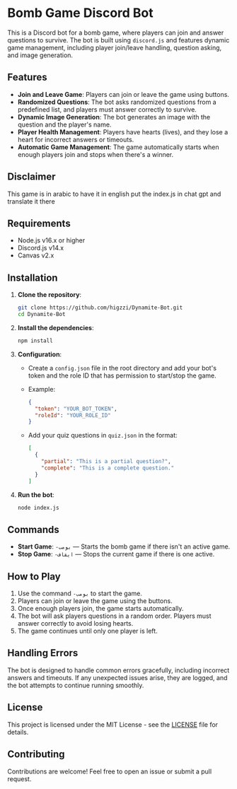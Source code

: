 # Bomb Game Discord Bot

This is a Discord bot for a bomb game, where players can join and answer questions to survive. The bot is built using `discord.js` and features dynamic game management, including player join/leave handling, question asking, and image generation.

## Features

- **Join and Leave Game**: Players can join or leave the game using buttons.
- **Randomized Questions**: The bot asks randomized questions from a predefined list, and players must answer correctly to survive.
- **Dynamic Image Generation**: The bot generates an image with the question and the player's name.
- **Player Health Management**: Players have hearts (lives), and they lose a heart for incorrect answers or timeouts.
- **Automatic Game Management**: The game automatically starts when enough players join and stops when there's a winner.

## Disclaimer 

  This game is in arabic to have it in english put the index.js in chat gpt and translate it there 


## Requirements

- Node.js v16.x or higher
- Discord.js v14.x
- Canvas v2.x

## Installation

1. **Clone the repository**:
   ```bash
   git clone https://github.com/higzzi/Dynamite-Bot.git
   cd Dynamite-Bot
   ```

2. **Install the dependencies**:
   ```bash
   npm install
   ```

3. **Configuration**:
   - Create a `config.json` file in the root directory and add your bot's token and the role ID that has permission to start/stop the game.
   - Example:
     ```json
     {
       "token": "YOUR_BOT_TOKEN",
       "roleId": "YOUR_ROLE_ID"
     }
     ```

   - Add your quiz questions in `quiz.json` in the format:
     ```json
     [
       {
         "partial": "This is a partial question?",
         "complete": "This is a complete question."
       }
     ]
     ```

4. **Run the bot**:
   ```bash
   node index.js
   ```

## Commands

- **Start Game**: `-بومب` — Starts the bomb game if there isn't an active game.
- **Stop Game**: `-ايقاف` — Stops the current game if there is one active.

## How to Play

1. Use the command `-بومب` to start the game.
2. Players can join or leave the game using the buttons.
3. Once enough players join, the game starts automatically.
4. The bot will ask players questions in a random order. Players must answer correctly to avoid losing hearts.
5. The game continues until only one player is left.

## Handling Errors

The bot is designed to handle common errors gracefully, including incorrect answers and timeouts. If any unexpected issues arise, they are logged, and the bot attempts to continue running smoothly.

## License

This project is licensed under the MIT License - see the [LICENSE](LICENSE) file for details.

## Contributing

Contributions are welcome! Feel free to open an issue or submit a pull request.

